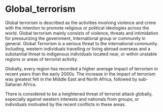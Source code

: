 # Global_terrorism
Global terrorism is described as the activities involving violence and crime with the intention to promote religious or political ideologies across the world. Global terrorism mainly consists of violence, threats and intimidation for pressurizing the government, International group or community in general. Global Terrorism is a serious threat to the international community. Including, western individuals travelling or living abroad overseas and a substantial threat to indigenous individuals located near, or within unstable regions or areas of terrorist activity.

Globally, every region has recorded a higher average impact of terrorism in recent years than the early 2000s. The increase in the impact of terrorism was greatest felt in the Middle East and North Africa, followed by sub-Saharan Africa.

There is considered to be a heightened threat of terrorist attack globally, especially against western interests and nationals from groups, or individuals motivated by the recent conflicts in these areas.

